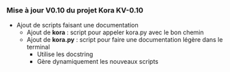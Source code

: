 ### Mise à jour **V0.10** du projet Kora **KV-0.10**

- Ajout de scripts faisant une documentation
  - Ajout de **kora** : script pour appeler kora.py avec le bon chemin
  - Ajout de **kora.py** : script pour faire une documentation légère dans le terminal
    - Utilise les docstring
    - Gère dynamiquement les nouveaux scripts